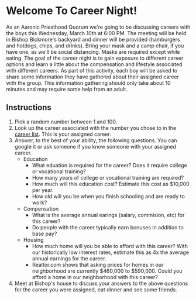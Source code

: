 # Welcome To Career Night!

As an Aaronic Priesthood Quorum we're going to be discussing careers with the boys this Wednesday, March 10th at 6:00 PM.
The meeting will be held in Bishop Bickmore's backyard and dinner will be provided (hamburgers and hotdogs, chips, and drinks).
Bring your mask and a camp chair, if you have one, as we'll be social distancing. Masks are required except while eating.
The goal of the career night is to gain exposure to different career options and learn a little about the compensation and lifestyle associated with different careers.
As part of this activity, each boy will be asked to share some information they have gathered about their assigned career with the group.
This information gathering should only take about 10 minutes and may require some help from an adult.

## Instructions

1. Pick a random number between 1 and 100.
2. Look up the career associated with the number you chose to in the [career list](career-list.md). This is your assigned career.
3. Answer, to the best of your ability, the following questions. You can google it or ask someone if you know someone with your assigned career.
   - Education
     - What eduation is required for the career? Does it require college or vocational training?
     - How many years of college or vocational training are required?
     - How much will this education cost? Estimate this cost as $10,000 per year.
     - How old will you be when you finish schooling and are ready to work?
   - Compensation
     - What is the average annual earings (salary, commision, etc) for this career?
     - Do people with the career typically earn bonuses in addition to base pay?
   - Housing
     - How much home will you be able to afford with this career? With our historically low interest rates, estimate this as 4x the average annual earnings for the career.
     - Realtor.com shows that asking prices for homes in our neighborhood are currently $460,000 to $590,000. Could you afford a home in our neighborhood with this career?
4. Meet at Bishop's house to discuss your answers to the above questions for the career you were assigned, eat dinner and see some friends.
